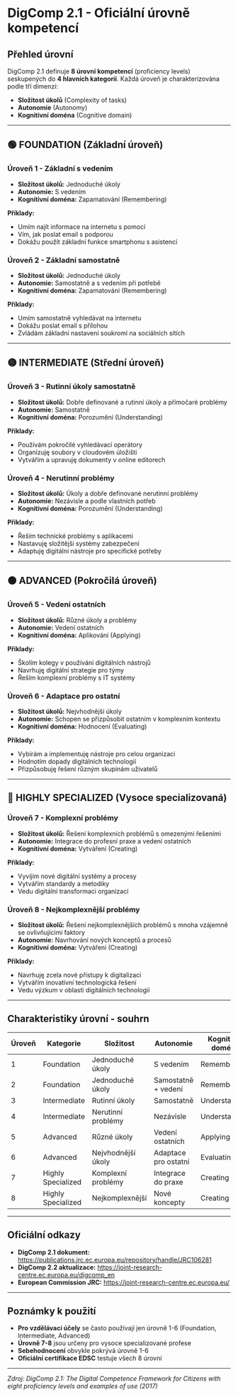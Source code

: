 # DigComp 2.1 - Oficiální úrovně kompetencí

## Přehled úrovní

DigComp 2.1 definuje **8 úrovní kompetencí** (proficiency levels) seskupených do **4 hlavních kategorií**. Každá úroveň je charakterizována podle tří dimenzí:

- **Složitost úkolů** (Complexity of tasks)
- **Autonomie** (Autonomy) 
- **Kognitivní doména** (Cognitive domain)

---

## 🟢 FOUNDATION (Základní úroveň)

### Úroveň 1 - Základní s vedením
- **Složitost úkolů:** Jednoduché úkoly
- **Autonomie:** S vedením
- **Kognitivní doména:** Zapamatování (Remembering)

**Příklady:**
- Umím najít informace na internetu s pomocí
- Vím, jak poslat email s podporou
- Dokážu použít základní funkce smartphonu s asistencí

### Úroveň 2 - Základní samostatně
- **Složitost úkolů:** Jednoduché úkoly
- **Autonomie:** Samostatně a s vedením při potřebě
- **Kognitivní doména:** Zapamatování (Remembering)

**Příklady:**
- Umím samostatně vyhledávat na internetu
- Dokážu poslat email s přílohou
- Zvládám základní nastavení soukromí na sociálních sítích

---

## 🟡 INTERMEDIATE (Střední úroveň)

### Úroveň 3 - Rutinní úkoly samostatně
- **Složitost úkolů:** Dobře definované a rutinní úkoly a přímočaré problémy
- **Autonomie:** Samostatně
- **Kognitivní doména:** Porozumění (Understanding)

**Příklady:**
- Používám pokročilé vyhledávací operátory
- Organizuję soubory v cloudovém úložišti
- Vytvářím a upravuję dokumenty v online editorech

### Úroveň 4 - Nerutinní problémy
- **Složitost úkolů:** Úkoly a dobře definované nerutinní problémy
- **Autonomie:** Nezávisle a podle vlastních potřeb
- **Kognitivní doména:** Porozumění (Understanding)

**Příklady:**
- Řeším technické problémy s aplikacemi
- Nastavuję složitější systémy zabezpečení
- Adaptuję digitální nástroje pro specifické potřeby

---

## 🟠 ADVANCED (Pokročilá úroveň)

### Úroveň 5 - Vedení ostatních
- **Složitost úkolů:** Různé úkoly a problémy
- **Autonomie:** Vedení ostatních
- **Kognitivní doména:** Aplikování (Applying)

**Příklady:**
- Školím kolegy v používání digitálních nástrojů
- Navrhuję digitální strategie pro týmy
- Řeším komplexní problémy s IT systémy

### Úroveň 6 - Adaptace pro ostatní
- **Složitost úkolů:** Nejvhodnější úkoly
- **Autonomie:** Schopen se přizpůsobit ostatním v komplexním kontextu
- **Kognitivní doména:** Hodnocení (Evaluating)

**Příklady:**
- Vybírám a implementuję nástroje pro celou organizaci
- Hodnotím dopady digitálních technologií
- Přizpůsobuję řešení různým skupinám uživatelů

---

## 🔴 HIGHLY SPECIALIZED (Vysoce specializovaná)

### Úroveň 7 - Komplexní problémy
- **Složitost úkolů:** Řešení komplexních problémů s omezenými řešeními
- **Autonomie:** Integrace do profesní praxe a vedení ostatních
- **Kognitivní doména:** Vytváření (Creating)

**Příklady:**
- Vyvíjím nové digitální systémy a procesy
- Vytvářím standardy a metodiky
- Vedu digitální transformaci organizací

### Úroveň 8 - Nejkomplexnější problémy
- **Složitost úkolů:** Řešení nejkomplexnějších problémů s mnoha vzájemně se ovlivňujícími faktory
- **Autonomie:** Navrhování nových konceptů a procesů
- **Kognitivní doména:** Vytváření (Creating)

**Příklady:**
- Navrhuję zcela nové přístupy k digitalizaci
- Vytvářím inovativní technologická řešení
- Vedu výzkum v oblasti digitálních technologií

---

## Charakteristiky úrovní - souhrn

| Úroveň | Kategorie | Složitost | Autonomie | Kognitivní doména |
|--------|-----------|-----------|-----------|-------------------|
| 1 | Foundation | Jednoduché úkoly | S vedením | Remembering |
| 2 | Foundation | Jednoduché úkoly | Samostatně + vedení | Remembering |
| 3 | Intermediate | Rutinní úkoly | Samostatně | Understanding |
| 4 | Intermediate | Nerutinní problémy | Nezávisle | Understanding |
| 5 | Advanced | Různé úkoly | Vedení ostatních | Applying |
| 6 | Advanced | Nejvhodnější úkoly | Adaptace pro ostatní | Evaluating |
| 7 | Highly Specialized | Komplexní problémy | Integrace do praxe | Creating |
| 8 | Highly Specialized | Nejkomplexnější | Nové koncepty | Creating |

---

## Oficiální odkazy

- **DigComp 2.1 dokument:** https://publications.jrc.ec.europa.eu/repository/handle/JRC106281
- **DigComp 2.2 aktualizace:** https://joint-research-centre.ec.europa.eu/digcomp_en
- **European Commission JRC:** https://joint-research-centre.ec.europa.eu/

---

## Poznámky k použití

- **Pro vzdělávací účely** se často používají jen úrovně 1-6 (Foundation, Intermediate, Advanced)
- **Úrovně 7-8** jsou určeny pro vysoce specializované profese
- **Sebehodnocení** obvykle pokrývá úrovně 1-6
- **Oficiální certifikace EDSC** testuje všech 8 úrovní

---

*Zdroj: DigComp 2.1: The Digital Competence Framework for Citizens with eight proficiency levels and examples of use (2017)*